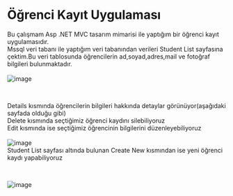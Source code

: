 # Öğrenci Kayıt Uygulaması
Bu çalışmam Asp .NET MVC tasarım mimarisi ile yaptığım bir öğrenci kayıt uygulamasıdır.  
Mssql veri tabanı ile yaptığım veri tabanından verileri Student List sayfasına çektim.Bu veri tablosunda öğrencilerin ad,soyad,adres,mail ve fotoğraf bilgileri bulunmaktadır.  
<br>
![image](https://github.com/Fatmaaktar/mvc_student_registration/assets/106100226/68f5344c-813c-4d0b-85e2-c732e1c51f09)

<br> 

Details kısmında öğrencilerin bilgileri hakkında detaylar görünüyor(aşağıdaki sayfada olduğu gibi)  
Delete kısmında seçtiğimiz öğrenci kaydını silebiliyoruz  
Edit kısmında ise seçtiğimiz öğrencinin bilgilerini düzenleyebiliyoruz  
<br>
![image](https://github.com/Fatmaaktar/mvc_student_registration/assets/106100226/3e5123fb-2142-4880-ac90-5b69882ccba2)
<br>
Student List sayfası altında bulunan Create New kısmından ise yeni öğrenci kaydı yapabiliyoruz  

<br>

![image](https://github.com/Fatmaaktar/mvc_student_registration/assets/106100226/46c27801-8dbf-4795-b8c4-32242a1f1fbc)

